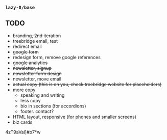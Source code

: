 ### `lazy-8/base`

## TODO

- ~~branding, 2nd iteration~~
- treebridge email, test
- redirect email
- ~~google form~~
- redesign form, remove google references
- ~~google analytics~~
- ~~newsletter, signup~~
- ~~newsletter form design~~
- newsletter, move email
- ~~actual copy (this is on you, check treebridge website for placeholders)~~
- more copy
   - speaking and writing
   - less copy
   - bio in sections (for accordions)
   - footer. contact?
- HTML layout, responsive (for phones and smaller screens)
- biz cards

4zT9aVai]#b7*w